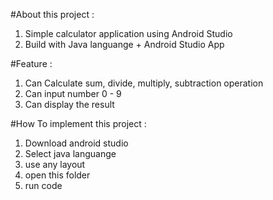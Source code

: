 #About this project :
  1. Simple calculator application using Android Studio
  2. Build with Java languange + Android Studio App

#Feature : 
  1. Can Calculate sum, divide, multiply, subtraction operation
  2. Can input number 0 - 9
  3. Can display the result

#How To implement this project :
  1. Download android studio
  2. Select java languange
  3. use any layout
  4. open this folder
  5. run code
